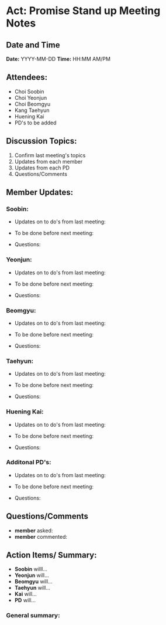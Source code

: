 # Act: Promise **Stand up** Meeting Notes
## Date and Time
**Date:** YYYY-MM-DD
**Time:** HH:MM AM/PM

## Attendees:
- Choi Soobin
- Choi Yeonjun
- Choi Beomgyu
- Kang Taehyun
- Huening Kai
- PD's to be added

## Discussion Topics:
1. Confirm last meeting's topics
2. Updates from each member
3. Updates from each PD
5. Questions/Comments

## Member Updates:

### **Soobin:** ###
- Updates on to do's from last meeting:

- To be done before next meeting:

- Questions:

### **Yeonjun:** ###
- Updates on to do's from last meeting:

- To be done before next meeting:

- Questions:

### **Beomgyu:** ###
- Updates on to do's from last meeting:

- To be done before next meeting:

- Questions:

### **Taehyun:** ###
- Updates on to do's from last meeting:

- To be done before next meeting:

- Questions:

### **Huening Kai:** ###
- Updates on to do's from last meeting:

- To be done before next meeting:

- Questions:

### **Additonal PD's:** ###
- Updates on to do's from last meeting:

- To be done before next meeting:

- Questions:


## Questions/Comments
- **member** asked:
- **member** commented:

## Action Items/ Summary:
- **Soobin** willl...
- **Yeonjun** will...
- **Beomgyu** will...
- **Taehyun** will...
- **Kai** will...
- **PD** will...

### General summary:


